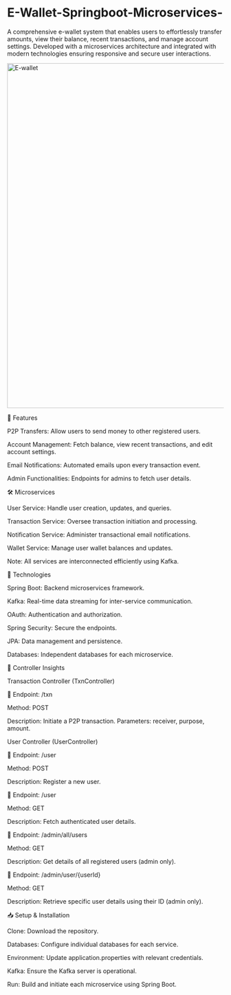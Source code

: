 # E-Wallet-Springboot-Microservices-

A comprehensive e-wallet system that enables users to effortlessly transfer amounts, view their balance, recent transactions, and manage account settings. Developed with a microservices architecture and integrated with modern technologies ensuring responsive and secure user interactions.

<img width="803" alt="E-wallet" src="https://github.com/ritesh-works/E-Wallet-Springboot-Microservices-/assets/116880840/8fafe203-837e-4a74-8fc6-28993fb95e2c">

🚀 Features

P2P Transfers: Allow users to send money to other registered users.

Account Management: Fetch balance, view recent transactions, and edit account settings.

Email Notifications: Automated emails upon every transaction event.

Admin Functionalities: Endpoints for admins to fetch user details.



🛠️ Microservices

User Service: Handle user creation, updates, and queries.

Transaction Service: Oversee transaction initiation and processing.

Notification Service: Administer transactional email notifications.

Wallet Service: Manage user wallet balances and updates.

Note: All services are interconnected efficiently using Kafka.


🔧 Technologies

Spring Boot: Backend microservices framework.

Kafka: Real-time data streaming for inter-service communication.

OAuth: Authentication and authorization.

Spring Security: Secure the endpoints.

JPA: Data management and persistence.

Databases: Independent databases for each microservice.


📌 Controller Insights

Transaction Controller (TxnController)

🔗 Endpoint: /txn

Method: POST

Description: Initiate a P2P transaction.
Parameters: receiver, purpose, amount.

User Controller (UserController)

🔗 Endpoint: /user

Method: POST

Description: Register a new user.

🔗 Endpoint: /user

Method: GET

Description: Fetch authenticated user details.

🔗 Endpoint: /admin/all/users

Method: GET

Description: Get details of all registered users (admin only).

🔗 Endpoint: /admin/user/{userId}

Method: GET

Description: Retrieve specific user details using their ID (admin only).

📥 Setup & Installation

Clone: Download the repository.

Databases: Configure individual databases for each service.

Environment: Update application.properties with relevant credentials.

Kafka: Ensure the Kafka server is operational.

Run: Build and initiate each microservice using Spring Boot.
